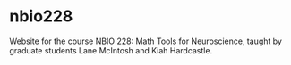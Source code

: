 # nbio228
Website for the course NBIO 228: Math Tools for Neuroscience, taught by graduate students Lane McIntosh and Kiah Hardcastle.

